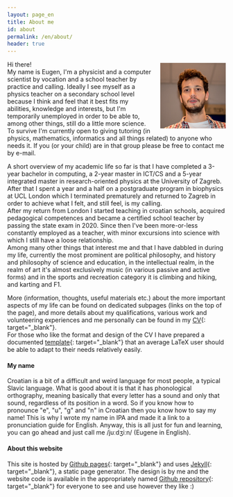 ```yaml
---
layout: page_en
title: About me
id: about
permalink: /en/about/
header: true
---
```

<img src="/imgs/me.jpg" style="float:right; width:30%; padding:5px 0px 5px 20px">

Hi there!  
My name is Eugen, I'm a physicist and a computer scientist by vocation and a school teacher by practice and calling. Ideally I see myself as a physics teacher on a secondary school level because I think and feel that it best fits my abilities, knowledge and interests, but I'm temporarily unemployed in order to be able to, among other things, still do a little more science.  
To survive I'm currently open to giving tutoring (in physics, mathematics, informatics and all things related) to anyone who needs it. If you (or your child) are in that group please be free to contact me by e-mail.

A short overview of my academic life so far is that I have completed a 3-year bachelor in computing, a 2-year master in ICT/CS <!--[FER](https://www.fer.unizg.hr/en){: target="_blank"}--> and a 5-year integrated master in research-oriented physics <!--[PMF](http://www.pmf.unizg.hr/phy/en){: target="_blank"}--> at the University of Zagreb. After that I spent a year and a half on a postgraduate program in biophysics at UCL London which I terminated prematurely and returned to Zagreb in order to achieve what I felt, and still feel, is my calling.  
After my return from London I started teaching in croatian schools, acquired pedagogical competences and became a certified school teacher by passing the state exam in 2020. Since then I've been more-or-less constantly employed as a teacher, with minor excursions into science with which I still have a loose relationship.  
Among many other things that interest me and that I have dabbled in during my life, currently the most prominent are political philosophy, and history and philosophy of science and education, in the intellectual realm, in the realm of art it's almost exclusively music (in various passive and active forms) and in the sports and recreation category it is climbing and hiking, and karting and F1.

More (information, thoughts, useful materials etc.) about the more important aspects of my life can be found on dedicated subpages (links on the top of the page), and more details about my qualifications, various work and volunteering experiences and me personally can be found in my [CV](/files/CV_full_engl.pdf){: target="_blank"}.  
For those who like the format and design of the CV I have prepared a documented [template](/files/CV_template.zip){: target="_blank"} that an average LaTeX user should be able to adapt to their needs relatively easily.

#### My name

Croatian is a bit of a difficult and weird language for most people, a typical Slavic language. What is good about it is that it has phonological orthography, meaning basically that every letter has a sound and only that sound, regardless of its position in a word. So if you know how to pronounce "e", "u", "g" and "n" in Croatian then you know how to say my name! This is why I wrote my name in IPA and made it a link to a pronunciation guide for English. Anyway, this is all just for fun and learning, you can go ahead and just call me /juːdʒiːn/ (Eugene in English).

#### About this website

This site is hosted by [Github pages](https://pages.github.com/){: target="_blank"} and uses [Jekyll](https://jekyllrb.com/docs/home/){: target="_blank"}, a static page generator. The design is by me and the website code is available in the appropriately named [Github repository](https://github.com/erozic/erozic.github.io){: target="_blank"} for everyone to see and use however they like :)
